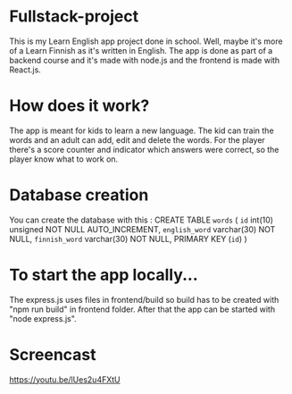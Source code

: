 # Fullstack-project
This is my Learn English app project done in school. Well, maybe it's more of a Learn Finnish as it's written in English. The app is done as part of a backend course and it's made with node.js and the frontend is made with React.js.

# How does it work?
The app is meant for kids to learn a new language. The kid can train the words and an adult can add, edit and delete the words.
For the player there's a score counter and indicator which answers were correct, so the player know what to work on.

# Database creation
You can create the database with this :
 CREATE TABLE `words` (
  `id` int(10) unsigned NOT NULL AUTO_INCREMENT,
  `english_word` varchar(30) NOT NULL,
  `finnish_word` varchar(30) NOT NULL,
  PRIMARY KEY (`id`)
) 

# To start the app locally...
The express.js uses files in frontend/build so build has to be created with "npm run build" in frontend folder. After that the app can be started with "node express.js".

# Screencast
https://youtu.be/lUes2u4FXtU
